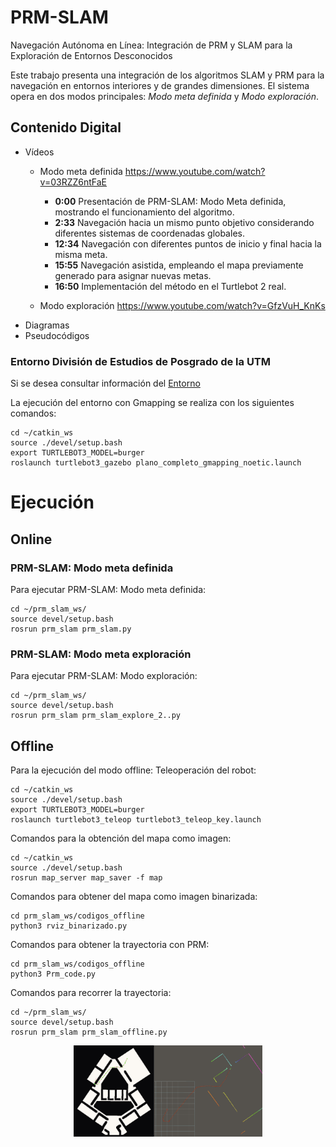 # PRM-SLAM
Navegación Autónoma en Línea: Integración de PRM y SLAM para la Exploración de Entornos Desconocidos

Este trabajo presenta una integración de los algoritmos SLAM y PRM para la navegación en entornos interiores y de grandes dimensiones. El sistema opera en dos modos principales: *Modo meta definida* y *Modo exploración*.

## Contenido Digital

- Vídeos
  - Modo meta definida
     https://www.youtube.com/watch?v=03RZZ6ntFaE
    
      - **0:00** Presentación de PRM-SLAM: Modo Meta definida, mostrando el funcionamiento del algoritmo.
      - **2:33** Navegación hacia un mismo punto objetivo considerando diferentes sistemas de coordenadas globales.
      - **12:34** Navegación con diferentes puntos de inicio y final hacia la misma meta.
      - **15:55** Navegación asistida, empleando el mapa previamente generado para asignar nuevas metas.
      - **16:50** Implementación del método en el Turtlebot 2 real.
  -  Modo exploración
     https://www.youtube.com/watch?v=GfzVuH_KnKs
-  Diagramas
-  Pseudocódigos



### Entorno División de Estudios de Posgrado de la UTM


Si se desea consultar información del [Entorno](https://github.com/itzchav/Entorno-Division-Estudios-Posgrado/tree/main)

La ejecución del entorno con Gmapping se realiza con los siguientes comandos:

```shell
cd ~/catkin_ws
source ./devel/setup.bash
export TURTLEBOT3_MODEL=burger
roslaunch turtlebot3_gazebo plano_completo_gmapping_noetic.launch 
```

# Ejecución

## Online

###  PRM-SLAM: Modo meta definida


Para ejecutar PRM-SLAM: Modo meta definida:
```shell
cd ~/prm_slam_ws/
source devel/setup.bash 
rosrun prm_slam prm_slam.py
```
###  PRM-SLAM: Modo meta exploración

Para ejecutar PRM-SLAM: Modo exploración:
```shell
cd ~/prm_slam_ws/
source devel/setup.bash 
rosrun prm_slam prm_slam_explore_2..py
```


## Offline
Para la ejecución del modo offline:
Teleoperación del robot:
```shell
cd ~/catkin_ws
source ./devel/setup.bash
export TURTLEBOT3_MODEL=burger
roslaunch turtlebot3_teleop turtlebot3_teleop_key.launch
```

Comandos para la obtención del mapa como imagen:
```shell
cd ~/catkin_ws
source ./devel/setup.bash
rosrun map_server map_saver -f map
```

Comandos para obtener del mapa como imagen binarizada:
```shell
cd prm_slam_ws/codigos_offline 
python3 rviz_binarizado.py
```

Comandos para obtener la trayectoria con PRM:
```shell
cd prm_slam_ws/codigos_offline 
python3 Prm_code.py
```


Comandos para recorrer la trayectoria:
```shell
cd ~/prm_slam_ws/
source devel/setup.bash 
rosrun prm_slam prm_slam_offline.py 
```
<p align="center">
    <img width=60% src="https://github.com/itzchav/PRM-y-SLAM-Exploracion-de-Entornos/blob/main/offline.png">
</p>

